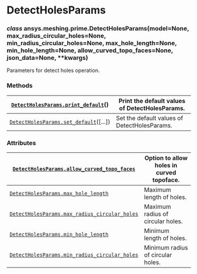 <!-- vale off -->

# DetectHolesParams

### *class* ansys.meshing.prime.DetectHolesParams(model=None, max_radius_circular_holes=None, min_radius_circular_holes=None, max_hole_length=None, min_hole_length=None, allow_curved_topo_faces=None, json_data=None, \*\*kwargs)

Parameters for detect holes operation.

<!-- !! processed by numpydoc !! -->

### Methods

| [`DetectHolesParams.print_default`](ansys.meshing.prime.DetectHolesParams.print_default.md#ansys.meshing.prime.DetectHolesParams.print_default)()   | Print the default values of DetectHolesParams.   |
|-----------------------------------------------------------------------------------------------------------------------------------------------------|--------------------------------------------------|
| [`DetectHolesParams.set_default`](ansys.meshing.prime.DetectHolesParams.set_default.md#ansys.meshing.prime.DetectHolesParams.set_default)([...])    | Set the default values of DetectHolesParams.     |

### Attributes

| [`DetectHolesParams.allow_curved_topo_faces`](ansys.meshing.prime.DetectHolesParams.allow_curved_topo_faces.md#ansys.meshing.prime.DetectHolesParams.allow_curved_topo_faces)       | Option to allow holes in curved topoface.   |
|-------------------------------------------------------------------------------------------------------------------------------------------------------------------------------------|---------------------------------------------|
| [`DetectHolesParams.max_hole_length`](ansys.meshing.prime.DetectHolesParams.max_hole_length.md#ansys.meshing.prime.DetectHolesParams.max_hole_length)                               | Maximum length of holes.                    |
| [`DetectHolesParams.max_radius_circular_holes`](ansys.meshing.prime.DetectHolesParams.max_radius_circular_holes.md#ansys.meshing.prime.DetectHolesParams.max_radius_circular_holes) | Maximum radius of circular holes.           |
| [`DetectHolesParams.min_hole_length`](ansys.meshing.prime.DetectHolesParams.min_hole_length.md#ansys.meshing.prime.DetectHolesParams.min_hole_length)                               | Minimum length of holes.                    |
| [`DetectHolesParams.min_radius_circular_holes`](ansys.meshing.prime.DetectHolesParams.min_radius_circular_holes.md#ansys.meshing.prime.DetectHolesParams.min_radius_circular_holes) | Minimum radius of circular holes.           |
<!-- vale on -->
